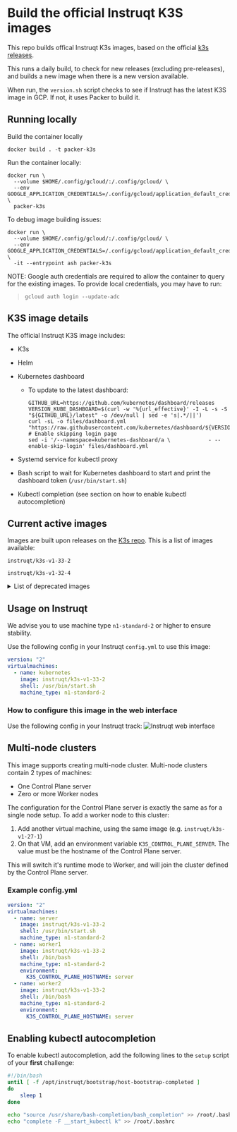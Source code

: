 # Build the official Instruqt K3S images

This repo builds offical Instruqt K3s images, based on the official [k3s releases](https://github.com/k3s-io/k3s/releases).

This runs a daily build, to check for new releases (excluding pre-releases), and builds a new image when there is a new version available.

When run, the `version.sh` script checks to see if Instruqt has the latest
K3S image in GCP. If not, it uses Packer to build it.

## Running locally

Build the container locally

`docker build . -t packer-k3s`

Run the container locally:

```
docker run \
  --volume $HOME/.config/gcloud/:/.config/gcloud/ \
  --env GOOGLE_APPLICATION_CREDENTIALS=/.config/gcloud/application_default_credentials.json \
  packer-k3s
```

To debug image building issues:

```
docker run \
  --volume $HOME/.config/gcloud/:/.config/gcloud/ \
  --env GOOGLE_APPLICATION_CREDENTIALS=/.config/gcloud/application_default_credentials.json \
  -it --entrypoint ash packer-k3s
```

NOTE: Google auth credentials are required to allow the container to query for the existing images. To provide local credentials, you may have to run:

> `gcloud auth login --update-adc`

## K3S image details

The official Instruqt K3S image includes:

- K3s
- Helm
- Kubernetes dashboard

  - To update to the latest dashboard:
    ```
    GITHUB_URL=https://github.com/kubernetes/dashboard/releases
    VERSION_KUBE_DASHBOARD=$(curl -w '%{url_effective}' -I -L -s -S "${GITHUB_URL}/latest" -o /dev/null | sed -e 's|.*/||')
    curl -sL -o files/dashboard.yml "https://raw.githubusercontent.com/kubernetes/dashboard/${VERSION_KUBE_DASHBOARD}/aio/deploy/recommended.yaml"
    # Enable skipping login page
    sed -i '/--namespace=kubernetes-dashboard/a \            - --enable-skip-login' files/dashboard.yml
    ```

- Systemd service for kubectl proxy
- Bash script to wait for Kubernetes dashboard to start and print the dashboard token (`/usr/bin/start.sh`)
- Kubectl completion (see section on how to enable kubectl autocompletion)

## Current active images

Images are built upon releases on the [K3s repo](https://github.com/k3s-io/k3s). This is a list of images available:

`instruqt/k3s-v1-33-2`

`instruqt/k3s-v1-32-4`

<details>
  <summary>List of deprecated images</summary>

`instruqt/k3s-v1-31-4`

`instruqt/k3s-v1-30-6`

`instruqt/k3s-v1-29-0`

`instruqt/k3s-v1-28-5`

`instruqt/k3s-v1-27-1`

`instruqt/k3s-v1-26-4`

`instruqt/k3s-v1-25-0`

`instruqt/k3s-v1-24-4`

`instruqt/k3s-v1-21-1`

`instruqt/k3s-v1-20-4`

`instruqt/k3s-v1-19-8`

`instruqt/k3s-v1-18-16`

`instruqt/k3s-v1-18-8`

`instruqt/k3s-v1-18-6`

`instruqt/k3s-v1-18-4`

`instruqt/k3s-v1-18-3`

`instruqt/k3s-v1-18-2`

`instruqt/k3s-v1-17-11`

`instruqt/k3s-v1-17-9`

`instruqt/k3s-v1-17-7`

`instruqt/k3s-v1-17-6`

`instruqt/k3s-v1-17-5`

`instruqt/k3s-v1-17-4`

</details>

## Usage on Instruqt

We advise you to use machine type `n1-standard-2` or higher to ensure stability.

Use the following config in your Instruqt `config.yml` to use this image:

```yaml
version: "2"
virtualmachines:
  - name: kubernetes
    image: instruqt/k3s-v1-33-2
    shell: /usr/bin/start.sh
    machine_type: n1-standard-2
```

### How to configure this image in the web interface

Use the following config in your Instruqt track:
![Instruqt web interface](./screenshot.jpg "Instruqt web interface")

## Multi-node clusters

This image supports creating multi-node cluster. Multi-node clusters contain 2 types of machines:

- One Control Plane server
- Zero or more Worker nodes

The configuration for the Control Plane server is exactly the same as for a single node setup. To add a worker node to this cluster:

1. Add another virtual machine, using the same image (e.g. `instruqt/k3s-v1-27-1`)
2. On that VM, add an environment variable `K3S_CONTROL_PLANE_SERVER`. The value must be the hostname of the Control Plane server.

This will switch it's runtime mode to Worker, and will join the cluster defined by the Control Plane server.

### Example config.yml

```yaml
version: "2"
virtualmachines:
  - name: server
    image: instruqt/k3s-v1-33-2
    shell: /usr/bin/start.sh
    machine_type: n1-standard-2
  - name: worker1
    image: instruqt/k3s-v1-33-2
    shell: /bin/bash
    machine_type: n1-standard-2
    environment:
      K3S_CONTROL_PLANE_HOSTNAME: server
  - name: worker2
    image: instruqt/k3s-v1-33-2
    shell: /bin/bash
    machine_type: n1-standard-2
    environment:
      K3S_CONTROL_PLANE_HOSTNAME: server
```

## Enabling kubectl autocompletion

To enable kubectl autocompletion, add the following lines to the `setup` script of your **first** challenge:

```bash
#!/bin/bash
until [ -f /opt/instruqt/bootstrap/host-bootstrap-completed ]
do
    sleep 1
done

echo "source /usr/share/bash-completion/bash_completion" >> /root/.bashrc
echo "complete -F __start_kubectl k" >> /root/.bashrc
```
